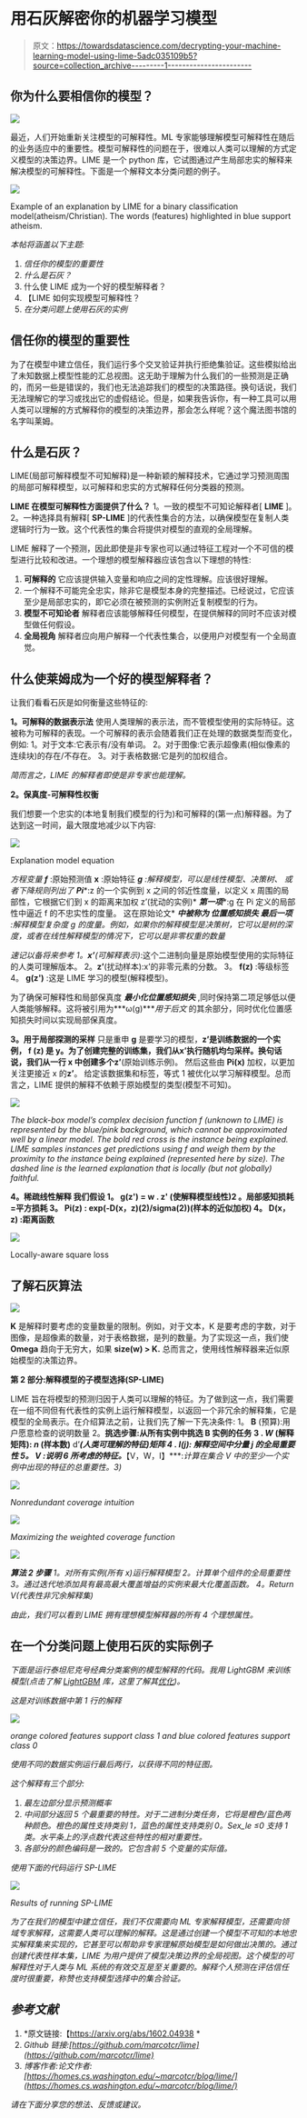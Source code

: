 # 用石灰解密你的机器学习模型

> 原文：<https://towardsdatascience.com/decrypting-your-machine-learning-model-using-lime-5adc035109b5?source=collection_archive---------1----------------------->

## 你为什么要相信你的模型？

![](img/4d30b02f28fe9b1331b97fa570282368.png)

最近，人们开始重新关注模型的可解释性。ML 专家能够理解模型可解释性在随后的业务适应中的重要性。模型可解释性的问题在于，很难以人类可以理解的方式定义模型的决策边界。LIME 是一个 python 库，它试图通过产生局部忠实的解释来解决模型的可解释性。下面是一个解释文本分类问题的例子。

![](img/7c84e70bf90477095cdb74b47b2ded39.png)

Example of an explanation by LIME for a binary classification model(atheism/Christian). The words (features) highlighted in blue support atheism.

*本帖将涵盖以下主题:*

1.  *信任你的模型的重要性*
2.  *什么是石灰？*
3.  什么使 LIME 成为一个好的模型解释者？
4.  【LIME 如何实现模型可解释性？
5.  *在分类问题上使用石灰的实例*

## **信任你的模型的重要性**

为了在模型中建立信任，我们运行多个交叉验证并执行拒绝集验证。这些模拟给出了未知数据上模型性能的汇总视图。这无助于理解为什么我们的一些预测是正确的，而另一些是错误的，我们也无法追踪我们的模型的决策路径。换句话说，我们无法理解它的学习或找出它的虚假结论。但是，如果我告诉你，有一种工具可以用人类可以理解的方式解释你的模型的决策边界，那会怎么样呢？这个魔法图书馆的名字叫莱姆。

## **什么是石灰？**

LIME(局部可解释模型不可知解释)是一种新颖的解释技术，它通过学习预测周围的局部可解释模型，以可解释和忠实的方式解释任何分类器的预测。

**LIME 在模型可解释性方面提供了什么？** 1。一致的模型不可知论解释者[ **LIME** ]。
2。一种选择具有解释[ **SP-LIME** ]的代表性集合的方法，以确保模型在复制人类逻辑时行为一致。这个代表性的集合将提供对模型的直观的全局理解。

LIME 解释了一个预测，因此即使是非专家也可以通过特征工程对一个不可信的模型进行比较和改进。一个理想的模型解释器应该包含以下理想的特性:

1.  **可解释的**
    它应该提供输入变量和响应之间的定性理解。应该很好理解。
2.  一个解释不可能完全忠实，除非它是模型本身的完整描述。已经说过，它应该至少是局部忠实的，即它必须在被预测的实例附近复制模型的行为。
3.  **模型不可知论者** 解释者应该能够解释任何模型，在提供解释的同时不应该对模型做任何假设。
4.  **全局视角**
    解释者应向用户解释一个代表性集合，以便用户对模型有一个全局直觉。

## 什么使莱姆成为一个好的模型解释者？

让我们看看石灰是如何衡量这些特征的:

**1。可解释的数据表示法** 使用人类理解的表示法，而不管模型使用的实际特征。这被称为可解释的表现。一个可解释的表示会随着我们正在处理的数据类型而变化，例如:
1。对于文本:它表示有/没有单词。
2。对于图像:它表示超像素(相似像素的连续块)的存在/不存在。
3。对于表格数据:它是列的加权组合。

*简而言之，LIME 的解释者即使是非专家也能理解。*

**2。保真度-可解释性权衡**

我们想要一个忠实的(本地复制我们模型的行为)和可解释的(第一点)解释器。为了达到这一时间，最大限度地减少以下内容:

![](img/3ae0b12a6eb275747bba70ce1aa054cd.png)

Explanation model equation

*方程变量* ***f*** :原始预测值
**x** :原始特征
***g*** *:解释模型，可以是线性模型、决策树、 或者下降规则列出了* ***Pi****:z 的一个实例到 x 之间的邻近性度量，以定义 x 周围的局部性，它根据它们到 x 的距离来加权 z’(扰动的实例)* ***第一项****:g 在 Pi 定义的局部性中逼近 f 的不忠实性的度量。 这在原始论文* ***中被称为* ***位置感知损失*** *最后一项*** *:解释模型复杂度 g 的度量。例如，如果你的解释模型是决策树，它可以是树的深度，或者在线性解释模型的情况下，它可以是非零权重的数量*

*速记以备将来参考
1。****x’****(可解释表示)*:这个二进制向量是原始模型使用的实际特征的人类可理解版本。
2。**z’**(扰动样本):x’的非零元素的分数。
3。 **f(z)** :等级标签
4。 **g(z')** :这是 LIME 学习的模型(解释模型)。

为了确保可解释性和局部保真度 ***最小化位置感知损失*** ,同时保持第二项足够低以便人类能够解释。这将被引用为***ω(g)****用于后文* 的其余部分，同时优化位置感知损失时间以实现局部保真度。

**3。用于局部探测的采样** 只是重申 **g** 是要学习的模型，**z’**是训练数据的一个实例， **f (z)** 是 y。为了创建完整的训练集，我们从**x’执行随机均匀采样。**换句话说，我们从一行 **x** 中创建多个**z’**(原始训练示例)。
然后这些由 **Pi(x)** 加权，以更加关注更接近 x 的**z’**。
给定该数据集和标签，等式 1 被优化以学习解释模型。总而言之，LIME 提供的解释不依赖于原始模型的类型(模型不可知)。

![](img/6a8ef7e6b3bd4f6b98b54110d785c38b.png)

*The black-box model’s complex decision function f (unknown to LIME) is represented by the blue/pink background, which cannot be approximated well by a linear model. The bold red cross is the instance being explained. LIME samples instances get predictions using f and weigh them by the proximity to the instance being explained (represented here by size). The dashed line is the learned explanation that is locally (but not globally) faithful.*

**4。稀疏线性解释
我们假设
1。 **g(z') = w . z'** (使解释模型线性)2 **。局部感知损耗** =平方损耗
3。 **Pi(z) :** exp(-D(x，z)(2)/sigma(2))(样本的近似加权)
4。 **D(x，z)** :距离函数**

![](img/707a37030163fa19a37a7ee8fe770594.png)

Locally-aware square loss

## **了解石灰算法**

![](img/272c8914491ac557274cd55bffc548dc.png)

**K** 是解释时要考虑的变量数量的限制。例如，对于文本，K 是要考虑的字数，对于图像，是超像素的数量，对于表格数据，是列的数量。为了实现这一点，我们使 **Omega** 趋向于无穷大，如果 **size(w) > K.** 总而言之，使用线性解释器来近似原始模型的决策边界。

**第 2 部分:解释模型的子模型选择(SP-LIME)**

LIME 旨在将模型的预测归因于人类可以理解的特征。为了做到这一点，我们需要在一组不同但有代表性的实例上运行解释模型，以返回一个非冗余的解释集，它是模型的全局表示。在介绍算法之前，让我们先了解一下先决条件:
1。 **B** (预算):用户愿意检查的说明数量
2。**挑选步骤:**从所有实例中挑选 B 实例的任务
3 . ***W*** (解释矩阵): ***n*** (样本数)**** d’***(人类可理解的特征)矩阵
4 . ***I(j):*** 解释空间中分量 j 的全局重要性
5。 **V** :说明
6 所考虑的特征。***【V，W，I】***:*计算在集合 V 中的至少一个实例中出现的特征的总重要性。3)*

*![](img/104a99879b71cfa789afb0e74ed88c1d.png)*

*Nonredundant coverage intuition*

*![](img/b3e4ee264ddc490367eafc898bccf7b9.png)*

*Maximizing the weighted coverage function*

*![](img/a6ce6c3321e90d68ced19a5650f40203.png)*

****算法 2 步骤*** 1。对所有实例(所有 x)运行解释模型
2。计算单个组件的全局重要性
3。通过迭代地添加具有最高最大覆盖增益的实例来最大化覆盖函数。
4。Return V(代表性非冗余解释集)*

*由此，我们可以看到 LIME 拥有理想模型解释器的所有 4 个理想属性。*

## **在一个分类问题上使用石灰的实际例子**

*下面是运行泰坦尼克号经典分类案例的模型解释的代码。我用 LightGBM 来训练模型(点击了解 [LightGBM](https://medium.com/@abhisheksharma_57055/what-makes-lightgbm-lightning-fast-a27cf0d9785e) 库，这里了解其[优化](/algorithms-for-hyperparameter-optimisation-in-python-edda4bdb167))。*

*这是对训练数据中第 1 行的解释*

*![](img/c55cbdee25e8c04524f7cc67d03dc559.png)*

*orange colored features support class 1 and blue colored features support class 0*

*使用不同的数据实例运行最后两行，以获得不同的特征图。*

*这个解释有三个部分:*

1.  *最左边部分显示预测概率*
2.  *中间部分返回 5 个最重要的特性。对于二进制分类任务，它将是橙色/蓝色两种颜色。橙色的属性支持类别 1，蓝色的属性支持类别 0。Sex_le ≤0 支持 1 类。水平条上的浮点数代表这些特性的相对重要性。*
3.  *各部分的颜色编码是一致的。它包含前 5 个变量的实际值。*

*使用下面的代码运行 SP-LIME*

*![](img/d32a2495e13a60f15dee93328007f610.png)*

*Results of running SP-LIME*

*为了在我们的模型中建立信任，我们不仅需要向 ML 专家解释模型，还需要向领域专家解释，这需要人类可以理解的解释。这是通过创建一个模型不可知的本地忠实解释集来实现的，它甚至可以帮助非专家理解原始模型是如何做出决策的。通过创建代表性样本集，LIME 为用户提供了模型决策边界的全局视图。这个模型的可解释性对于人类与 ML 系统的有效交互是至关重要的。解释个人预测在评估信任度时很重要，称赞也支持模型选择中的集合验证。*

## ***参考文献***

1.  *原文链接:【https://arxiv.org/abs/1602.04938 *
2.  *Github 链接:[https://github.com/marcotcr/lime](https://github.com/marcotcr/lime)*
3.  *博客作者:论文作者:[https://homes.cs.washington.edu/~marcotcr/blog/lime/](https://homes.cs.washington.edu/~marcotcr/blog/lime/)*

*请在下面分享您的想法、反馈或建议。*